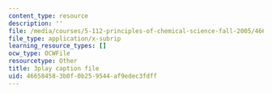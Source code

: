 ```yaml
---
content_type: resource
description: ''
file: /media/courses/5-112-principles-of-chemical-science-fall-2005/466584583b0f0b259544af9edec3fdff_OpmQh1ChWdE.srt
file_type: application/x-subrip
learning_resource_types: []
ocw_type: OCWFile
resourcetype: Other
title: 3play caption file
uid: 46658458-3b0f-0b25-9544-af9edec3fdff
---
```

